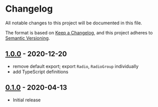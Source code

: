 # Changelog

All notable changes to this project will be documented in this file.

The format is based on [Keep a Changelog](https://keepachangelog.com/en/1.0.0/),
and this project adheres to [Semantic Versioning](https://semver.org/spec/v2.0.0.html).

## [1.0.0](https://github.com/metonym/svelte-radio/releases/tag/v1.0.0) - 2020-12-20

- remove default export; export `Radio`, `RadioGroup` individually
- add TypeScript definitions

## [0.1.0](https://github.com/metonym/svelte-radio/releases/tag/v0.1.0) - 2020-04-13

- Initial release
